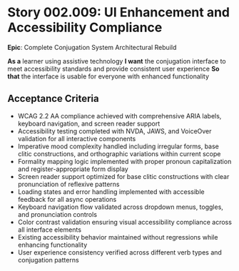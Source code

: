 # Story 002.009: UI Enhancement and Accessibility Compliance

**Epic**: Complete Conjugation System Architectural Rebuild

**As a** learner using assistive technology
**I want** the conjugation interface to meet accessibility standards and provide consistent user experience
**So that** the interface is usable for everyone with enhanced functionality

## Acceptance Criteria
- WCAG 2.2 AA compliance achieved with comprehensive ARIA labels, keyboard navigation, and screen reader support
- Accessibility testing completed with NVDA, JAWS, and VoiceOver validation for all interactive components
- Imperative mood complexity handled including irregular forms, base clitic constructions, and orthographic variations within current scope
- Formality mapping logic implemented with proper pronoun capitalization and register-appropriate form display
- Screen reader support optimized for base clitic constructions with clear pronunciation of reflexive patterns
- Loading states and error handling implemented with accessible feedback for all async operations
- Keyboard navigation flow validated across dropdown menus, toggles, and pronunciation controls
- Color contrast validation ensuring visual accessibility compliance across all interface elements
- Existing accessibility behavior maintained without regressions while enhancing functionality
- User experience consistency verified across different verb types and conjugation patterns
